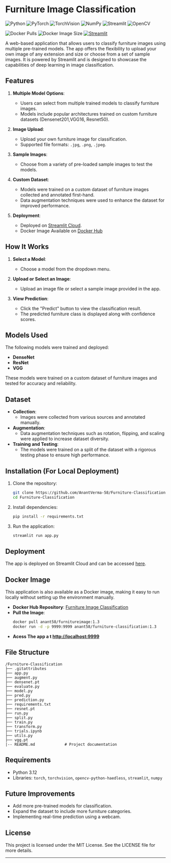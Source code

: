 # Furniture Image Classification

![Python](https://img.shields.io/badge/Python-3.12-blue)
![PyTorch](https://img.shields.io/badge/torch-2.5.1-orange)
![TorchVision](https://img.shields.io/badge/torchvision-0.20.1-green)
![NumPy](https://img.shields.io/badge/numpy-2.2.0-violet)
![Streamlit](https://img.shields.io/badge/streamlit-1.41.0-brightgreen)
![OpenCV](https://img.shields.io/badge/opencv--python--headless-4.10.0.84-purple)


![Docker Pulls](https://img.shields.io/docker/pulls/anant58/furniture-classification)
![Docker Image Size](https://img.shields.io/docker/image-size/anant58/furniture-classification/1.3)
[![Streamlit](https://img.shields.io/badge/Streamlit-Live_App-orange)](https://furniture-classification.streamlit.app/)

A web-based application that allows users to classify furniture images using multiple pre-trained models. The app offers the flexibility to upload your own image of any extension and size or choose from a set of sample images. It is powered by Streamlit and is designed to showcase the capabilities of deep learning in image classification.

## Features

1. **Multiple Model Options**:
   - Users can select from multiple trained models to classify furniture images.
   - Models include popular architectures trained on custom furniture datasets (Densenet201,VGG16, Resnet50).

2. **Image Upload**:
   - Upload your own furniture image for classification.
   - Supported file formats: `.jpg`, `.png`, `.jpeg`.

3. **Sample Images**:
   - Choose from a variety of pre-loaded sample images to test the models.

4. **Custom Dataset**:
   - Models were trained on a custom dataset of furniture images collected and annotated first-hand.
   - Data augmentation techniques were used to enhance the dataset for improved performance.

5. **Deployment**:
   - Deployed on [Streamlit Cloud](https://furniture-classification.streamlit.app/).
   - Docker Image Available on [Docker Hub](https://dockerhub.com)

## How It Works

1. **Select a Model**:
   - Choose a model from the dropdown menu.

2. **Upload or Select an Image**:
   - Upload an image file or select a sample image provided in the app.

3. **View Prediction**:
   - Click the "Predict" button to view the classification result.
   - The predicted furniture class is displayed along with confidence scores.

## Models Used

The following models were trained and deployed:

- **DenseNet**
- **ResNet**
- **VGG**

These models were trained on a custom dataset of furniture images and tested for accuracy and reliability.

## Dataset

- **Collection**:
  - Images were collected from various sources and annotated manually.
- **Augmentation**:
  - Data augmentation techniques such as rotation, flipping, and scaling were applied to increase dataset diversity.
- **Training and Testing**:
  - The models were trained on a split of the dataset with a rigorous testing phase to ensure high performance.

## Installation (For Local Deployment)

1. Clone the repository:
   ```bash
   git clone https://github.com/AnantVerma-58/Furniture-Classification.git
   cd Furniture-Classification
   ```

2. Install dependencies:
   ```bash
   pip install -r requirements.txt
   ```

3. Run the application:
   ```bash
   streamlit run app.py
   ```

## Deployment

The app is deployed on Streamlit Cloud and can be accessed [here](https://furniture-classification.streamlit.app/).

## Docker Image

This application is also available as a Docker image, making it easy to run locally without setting up the environment manually.

- **Docker Hub Repository**: [Furniture Image Classification](https://hub.docker.com/r/anant58/furniture-classification)
- **Pull the Image**:
  ```bash
  docker pull anant58/furnitureimage:1.3
  docker run -d -p 9999:9999 anant58/furniture-classification:1.3
- **Acess The app a t [http://localhost:9999](http://localhost:9999)**

## File Structure

```
/Furniture-Classification
├── .gitattributes
├── app.py
├── augment.py
├── densenet.pt
├── evaluate.py
├── model.py
├── pred.py
├── prediction.py
├── requirements.txt
├── resnet.pt
├── run.py
├── split.py
├── train.py
├── transform.py
├── trials.ipynb
├── utils.py
├── vgg.pt
|-- README.md             # Project documentation
```

## Requirements

- Python 3.12
- Libraries: `torch`, `torchvision`, `opencv-python-haedless`, `streamlit`, `numpy`

## Future Improvements

- Add more pre-trained models for classification.
- Expand the dataset to include more furniture categories.
- Implementing real-time prediction using a webcam.

## License

This project is licensed under the MIT License. See the LICENSE file for more details.

---
